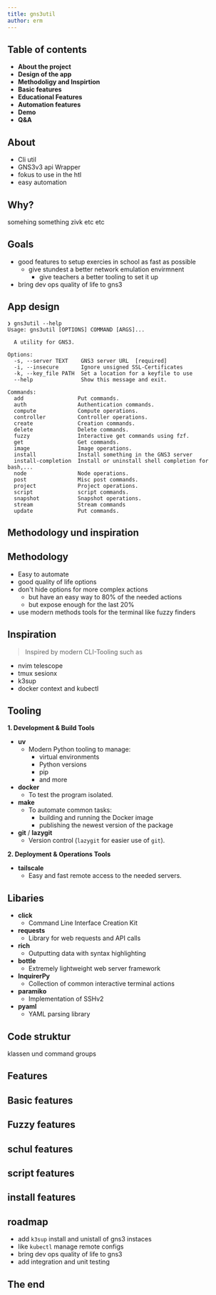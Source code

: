 ```yaml
---
title: gns3util
author: erm
---
```


Table of contents
---

<!-- alignment: center -->
- **About the project**
- **Design of the app**
- **Methodoligy and Inspirtion**
- **Basic features**
- **Educational Features**
- **Automation features**
- **Demo**
- **Q&A**

<!-- end_slide -->

About
---


* Cli util
* GNS3v3 api Wrapper
* fokus to use in the htl
* easy automation

<!-- end_slide -->

Why?
---

somehing something zivk etc etc

Goals
---
- good features to setup exercies in school as fast as possible
    - give stundest a better network emulation envirmnent
        - give teachers a better tooling to set it up
- bring dev ops quality of life to gns3


<!-- end_slide -->

App design
---
<!-- alignment: center -->
```
❯ gns3util --help
Usage: gns3util [OPTIONS] COMMAND [ARGS]...

  A utility for GNS3.

Options:
  -s, --server TEXT    GNS3 server URL  [required]
  -i, --insecure       Ignore unsigned SSL-Certificates
  -k, --key_file PATH  Set a location for a keyfile to use
  --help               Show this message and exit.

Commands:
  add                 Put commands.
  auth                Authentication commands.
  compute             Compute operations.
  controller          Controller operations.
  create              Creation commands.
  delete              Delete commands.
  fuzzy               Interactive get commands using fzf.
  get                 Get commands.
  image               Image operations.
  install             Install something in the GNS3 server
  install-completion  Install or uninstall shell completion for bash,...
  node                Node operations.
  post                Misc post commands.
  project             Project operations.
  script              script commands.
  snapshot            Snapshot operations.
  stream              Stream commands
  update              Put commands.
```

<!-- end_slide -->

Methodology und inspiration
---
Methodology
---
<!-- alignment: center -->
- Easy to automate
- good quality of life options
- don't hide options for more complex actions
    - but have an easy way to 80% of the needed actions
    - but expose enough for the last 20%
- use modern methods tools for the terminal like fuzzy finders

Inspiration
---
<!-- alignment: center -->
> Inspired by modern CLI-Tooling such as
- nvim telescope
- tmux sesionx
- k3sup
- docker context and kubectl

<!-- end_slide -->

Tooling
---

**1. Development & Build Tools**
<!-- alignment: center -->
*   **uv**
    *  Modern Python tooling to manage:
        *   virtual environments
        *   Python versions
        *   pip
        *   and more
*   **docker**
    *   To test the program isolated.
*   **make**
    * To automate common tasks:
        *   building and running the Docker image
        *   publishing the newest version of the package
*   **git** / **lazygit**
    *   Version control (`lazygit` for easier use of `git`).

<!-- alignment: left-->
**2. Deployment & Operations Tools**

<!-- alignment: center-->
*   **tailscale**
    *   Easy and fast remote access to the needed servers.


<!-- end_slide -->
Libaries
---
<!-- alignment: center -->

*   **click**
    *   Command Line Interface Creation Kit
*   **requests**
    *   Library for web requests and API calls
*   **rich**
    *   Outputting data with syntax highlighting
*   **bottle**
    *   Extremely lightweight web server framework
*   **InquirerPy**
    *   Collection of common interactive terminal actions
*   **paramiko**
    *   Implementation of SSHv2
*   **pyaml**
    *   YAML parsing library

<!-- end_slide -->
Code struktur
---

klassen und command groups

<!-- end_slide -->
Features
---
<!-- end_slide -->
Basic features
---
<!-- end_slide -->
Fuzzy features
---
<!-- end_slide -->
schul features
---
<!-- end_slide -->
script features
---
<!-- end_slide -->
install features
---
<!-- end_slide -->
roadmap
---
<!-- alignment: center -->
- add `k3sup` install and unistall of gns3 instaces
- like `kubectl` manage remote configs
- bring dev ops quality of life to gns3
- add integration and unit testing
<!-- end_slide -->
<!-- jump_to_middle -->

The end
---

